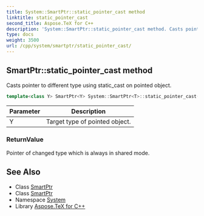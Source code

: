```yaml
---
title: System::SmartPtr::static_pointer_cast method
linktitle: static_pointer_cast
second_title: Aspose.TeX for C++
description: 'System::SmartPtr::static_pointer_cast method. Casts pointer to different type using static_cast on pointed object in C++.'
type: docs
weight: 3500
url: /cpp/system/smartptr/static_pointer_cast/
---
```

## SmartPtr::static_pointer_cast method


Casts pointer to different type using static_cast on pointed object.

```cpp
template<class Y> SmartPtr<Y> System::SmartPtr<T>::static_pointer_cast() const
```


| Parameter | Description |
| --- | --- |
| Y | Target type of pointed object. |

### ReturnValue

Pointer of changed type which is always in shared mode.

## See Also

* Class [SmartPtr](../)
* Class [SmartPtr](../)
* Namespace [System](../../)
* Library [Aspose.TeX for C++](../../../)
